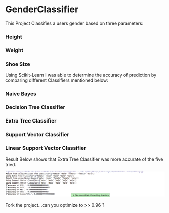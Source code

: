 # GenderClassifier

This Project Classifies a users gender based on three parameters:

### Height
### Weight
### Shoe Size

Using Scikit-Learn I was able to determine the accuracy of prediction by comparing different Classifiers mentioned below:

### Naive Bayes
### Decision Tree Classifier
### Extra Tree Classifier
### Support Vector Classifier 
### Linear Support Vector Classifier

Result Below shows that Extra Tree Classifier was more accurate of the five tried.


![ScreenShot](ResultScreenShot.png)


Fork the project...can you optimize to >> 0.96 ?

